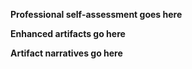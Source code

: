 **Professional self-assessment goes here**

**Enhanced artifacts go here**

**Artifact narratives go here**
